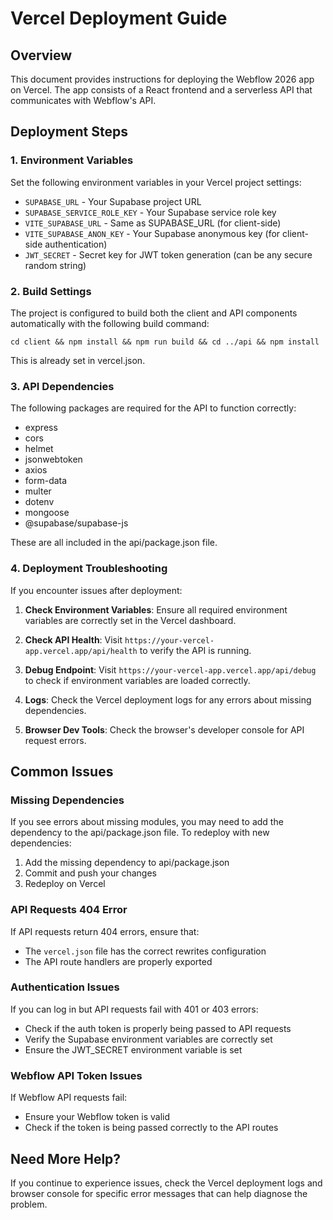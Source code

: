 # Vercel Deployment Guide

## Overview
This document provides instructions for deploying the Webflow 2026 app on Vercel. The app consists of a React frontend and a serverless API that communicates with Webflow's API.

## Deployment Steps

### 1. Environment Variables
Set the following environment variables in your Vercel project settings:

- `SUPABASE_URL` - Your Supabase project URL
- `SUPABASE_SERVICE_ROLE_KEY` - Your Supabase service role key
- `VITE_SUPABASE_URL` - Same as SUPABASE_URL (for client-side)
- `VITE_SUPABASE_ANON_KEY` - Your Supabase anonymous key (for client-side authentication)
- `JWT_SECRET` - Secret key for JWT token generation (can be any secure random string)

### 2. Build Settings
The project is configured to build both the client and API components automatically with the following build command:
```
cd client && npm install && npm run build && cd ../api && npm install
```

This is already set in vercel.json.

### 3. API Dependencies
The following packages are required for the API to function correctly:
- express
- cors
- helmet
- jsonwebtoken
- axios
- form-data
- multer
- dotenv
- mongoose
- @supabase/supabase-js

These are all included in the api/package.json file.

### 4. Deployment Troubleshooting

If you encounter issues after deployment:

1. **Check Environment Variables**: Ensure all required environment variables are correctly set in the Vercel dashboard.

2. **Check API Health**: Visit `https://your-vercel-app.vercel.app/api/health` to verify the API is running.

3. **Debug Endpoint**: Visit `https://your-vercel-app.vercel.app/api/debug` to check if environment variables are loaded correctly.

4. **Logs**: Check the Vercel deployment logs for any errors about missing dependencies.

5. **Browser Dev Tools**: Check the browser's developer console for API request errors.

## Common Issues

### Missing Dependencies
If you see errors about missing modules, you may need to add the dependency to the api/package.json file. To redeploy with new dependencies:
1. Add the missing dependency to api/package.json
2. Commit and push your changes
3. Redeploy on Vercel

### API Requests 404 Error
If API requests return 404 errors, ensure that:
- The `vercel.json` file has the correct rewrites configuration
- The API route handlers are properly exported

### Authentication Issues
If you can log in but API requests fail with 401 or 403 errors:
- Check if the auth token is properly being passed to API requests
- Verify the Supabase environment variables are correctly set
- Ensure the JWT_SECRET environment variable is set

### Webflow API Token Issues
If Webflow API requests fail:
- Ensure your Webflow token is valid
- Check if the token is being passed correctly to the API routes

## Need More Help?
If you continue to experience issues, check the Vercel deployment logs and browser console for specific error messages that can help diagnose the problem. 